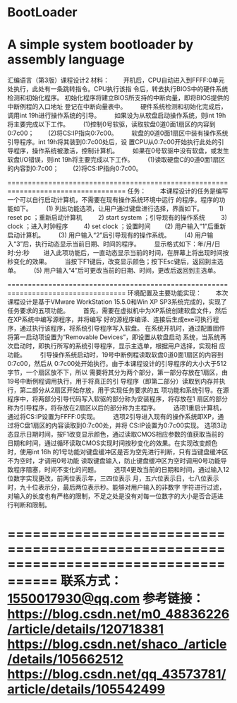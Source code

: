 # BootLoader
A simple system bootloader by assembly language
===================================================================================
汇编语言（第3版）课程设计2
材料：
　　开机后，CPU自动进入到FFFF:0单元处执行，此处有一条跳转指令。CPU执行该指
令后，转去执行BIOS中的硬件系统检测和初始化程序。
    初始化程序将建立BIOS所支持的中断向量，即将BIOS提供的中断例程的入口地址
登记在中断向量表中。
　　硬件系统检测和初始化完成后，调用int 19h进行操作系统的引导。
　　如果设为从软盘启动操作系统，则int 19h将主要完成以下工作。
　　(1)控制0号软驱，读取软盘0道0面1扇区的内容到0:7c00；
　　(2)将CS:IP指向0:7c00。
　　软盘的0道0面1扇区中装有操作系统引导程序。int 19h将其装到0:7c00处后，设
置CPU从0:7c00开始执行此处的引导程序，操作系统被激活，控制计算机。
　　如果在0号软驱中没有软盘，或发生软盘I/O错误，则int 19h将主要完成以下工作。
　　(1)读取硬盘C的0道0面1扇区的内容到0:7c00；
　　(2)将CS:IP指向0:7c00。
  
===================================================================================
任务：
　　本课程设计的任务是编写一个可以自行启动计算机，不需要在现有操作系统环境中运行
的程序。程序的功能如下。
　　(1) 列出功能选项，让用户通过键盘进行选择，界面如下。
　　    1) reset pc             ；重新启动计算机
　　    2) start system         ；引导现有的操作系统
　　    3) clock                ；进入时钟程序
　　    4) set clock            ；设置时间
　　(2) 用户输入“1”后重新启动计算机。
　　(3) 用户输入“2”后引导现有的操作系统。
　　(4) 用户输入“3”后，执行动态显示当前日期、时间的程序。
　　显示格式如下：年/月/日 时:分:秒
　　进入此项功能后，一直动态显示当前的时间，在屏幕上将出现时间按秒变化的效果。
　　当按下F1键后，改变显示颜色；按下Esc键后，返回到主选单。
　　(5) 用户输入“4”后可更改当前的日期、时间，更改后返回到主选单。
  
===================================================================================
环境配置及主要功能实现：
　　本次课程设计是基于VMware WorkStation 15.5.0和Win XP SP3系统完成的，实现了
任务要求的五项功能。
　　首先，需要在虚拟机中为XP系统创建软盘文件，然后在XP系统中编写源程序，并将编写
好的源程序编译、连接后生成exe可执行程序，通过执行该程序，将系统引导程序写入软盘。
在系统开机时，通过配置固件将第一启动项设置为“Removable Devices”，即设置从软盘启动
系统，当系统再次启动时，即执行所写的系统引导程序，显示主选单，根据用户选择，实现相
应功能。
　　引导操作系统启动时，19号中断例程读取软盘0道0面1扇区的内容到0:7c00，然后从
0:7c00处开始执行。由于本课程设计的引导程序的大小大于512字节，一个扇区放不下，所以
需要将其分为两个部分，第一部分存放在1扇区，由19号中断例程调用执行，用于将真正的引
导程序（即第二部分）读取到内存并执行，第二部分从2扇区开始存放，用于实现任务要求的五
项功能和系统引导。在源程序中，将两部分引导代码写入软驱的部分称为安装程序，将存放在1
扇区的部分称为引导程序，将存放在2扇区以后的部分称为主程序。
　　选项1重启计算机，通过将CS:IP设置为FFFF:0实现。
　　选项2引导进入现有的操作系统即XP，通过将C盘1扇区的内容读取到0:7c00处，并将
CS:IP设置为0:7c00实现。
    选项3动态显示日期时间，按F1改变显示颜色，通过读取CMOS相应参数的值获取当前的
日期和时间，通过循环读取CMOS实现时间按秒变化的效果。在实现改变颜色时，使用int 16h
的1号功能对键盘缓冲区是否为空先进行判断，只有当键盘缓冲区不为空时，才调用0号功能
读取键盘输入，防止键盘缓冲区为空时调用0号功能导致程序阻塞，时间不变化的问题。
　　选项4更改当前的日期和时间，通过输入12位数字实现更改，前两位表示年，三四位表示
月，五六位表示日，七八位表示时，九十位表示分，最后两位表示秒。能够对用户输入的非数字
字符进行过滤，对输入的长度也有严格的限制，不足之处是没有对每一位数字的大小是否合适进
行判断和限制。

====================================================================================
联系方式：
1550017930@qq.com
参考链接：
https://blog.csdn.net/m0_48836226/article/details/120718381
https://blog.csdn.net/shaco_/article/details/105662512
https://blog.csdn.net/qq_43573781/article/details/105542499
====================================================================================
